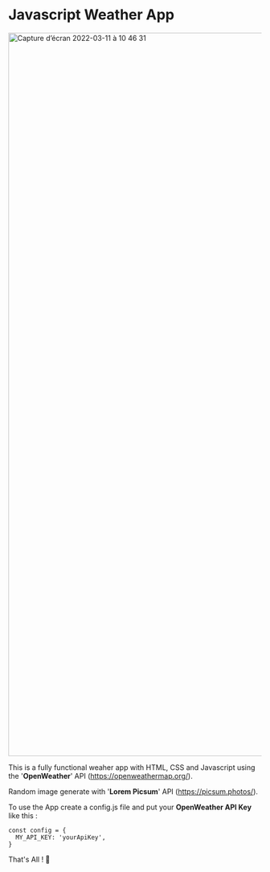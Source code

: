 # Javascript Weather App

<img width="1440" alt="Capture d’écran 2022-03-11 à 10 46 31" src="https://user-images.githubusercontent.com/86856769/157853294-7bc0ba66-7ef1-4ced-a9c1-889816e3e2a8.png">

This is a fully functional weaher app with HTML, CSS and Javascript using the '**OpenWeather**' API (https://openweathermap.org/).

Random image generate with '**Lorem Picsum**' API (https://picsum.photos/).

To use the App create a config.js file and put your **OpenWeather API Key** like this :

```
const config = {
  MY_API_KEY: 'yourApiKey',
}
```

 That's All ! 👋
